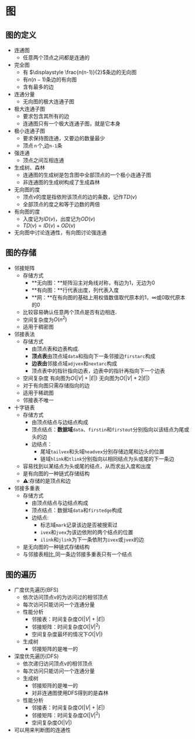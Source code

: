 # 图

## 图的定义

- 连通图
  - 任意两个顶点之间都是连通的
- 完全图
  - 有 $\displaystyle \frac{n(n-1)}{2}$条边的无向图
  - 有$n(n-1)$条边的有向图
  - 含有最多的边
- 连通分量
  - 无向图的极大连通子图
- 极大连通子图
  - 要求包含其所有的边
  - 连通图只有一个极大连通子图，就是它本身
- 极小连通子图
  - 要求保持图连通，又要边的数量最少
  - 顶点`ｎ`个,边`n-1`条
- 强连通
  - 顶点之间互相连通
- 生成树、森林
  - 连通图的生成树是包含图中全部顶点的一个极小连通子图
  - 非连通图的生成树构成了生成森林
- 无向图的度
    - 顶点$v$的度是指依附该顶点的边的条数，记作$TD(v)$
    - 全部顶点的度之和等于边数的两倍
- 有向图的度
  - 入度记为$ID(v)$，出度记为$OD(v)$
  - $TD(v)=ID(v)+OD(v)$
- 无向图中讨论连通性，有向图讨论强连通 

## 图的存储

- 邻接矩阵
  - 存储方式
    - **无向图：**矩阵沿主对角线对称，有边为1，无边为0
    - **有向图：**行代表出度，列代表入度
    - **网：**在有向图的基础上用权值数值取代原本的$1$，$\infty$或$0$取代原本的$0$
  - 比较容易确认任意两个顶点是否有边相连.
  - 空间复杂度为$O(n^2)$
  - 适用于稠密图
- 邻接表法
  - 存储方式
    - 由顶点表和边表构成.
    - **顶点表**由顶点域`data`和指向下一条邻接边`firstarc`构成
    - **边表由**邻接点域`adjvex`和`nextarc`构成
    - 顶点表中的指针指向边表，边表中的指针再指向下一个边表
  - 空间复杂度 有向图为$O(|V|+|E|)$ 无向图为$O(|V|+2|E|)$
  - 对于有向图只需存储指向的边
  - 适用于稀疏图
  - 邻接表不唯一
- 十字链表
  - 存储方式
    - 由顶点结点与边结点构成
    - 顶点结点：**数据域**`data`、`firstin`和`firstout`分别指向以该结点为尾或头的边
    - 边结点：
      - 尾域`tailvex`和头域`headvex`分别存储边尾和边头的位置
      - 链域`hlink`和`tlink`分别指向以相同结点为头或尾的下一条边
  - 容易找到以某结点为头或尾的结点，从而求出入度和出度
  - 是有向图的一种链式存储结构
  - ⚠️:存储的是顶点和边
- 邻接多重表
  - 存储方式
    - 由顶点结点与边结点构成
    - 顶点结点：数据域`data`和`firstedge`构成
    - 边结点:
      - 标志域`mark`记录该边是否被搜索过
      - `ivex`和`jvex`为该边依附的两个结点的位置
      - `ilink`和`jlink`为下一条依附为`ivex`或`jvex`的边
  - 是无向图的一种链式存储结构
  - 与邻接表相比,同一条边邻接多重表只有一个结点

## 图的遍历

- 广度优先遍历(BFS)
  - 依次访问顶点v的为访问过的相邻顶点
  - 每次访问只能访问一个连通分量
  - 性能分析
    - 邻接表：时间复杂度$O(|V|+|E|)$ 
    - 邻接矩阵：时间复杂度$O(|V|^2)$
    - 空间复杂度最坏的情况下$O(|V|)$
  - 生成树
    - 邻接矩阵的是唯一的
- 深度优先遍历(DFS)
  - 依次递归访问顶点v的相邻顶点
  - 每次访问只能访问一个连通分量
  - 生成树
    - 邻接矩阵的是唯一的
    - 对非连通图使用DFS得到的是森林
  - 性能分析
    - 邻接表：时间复杂度$O(|V|+|E|)$
    - 邻接矩阵：时间复杂度$O(|V|^2)$
    - 空间复杂度$O(|V|)$
- 可以用来判断图的连通性
